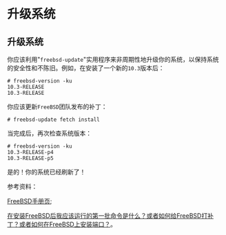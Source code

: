 # 升级系统

## 升级系统

你应该利用"`freebsd-update`"实用程序来非周期性地升级你的系统，以保持系统的安全性和不陈旧。例如，在安装了一个新的`10.3`版本后：

```
# freebsd-version -ku
10.3-RELEASE
10.3-RELEASE 
```

你应该更新`FreeBSD`团队发布的补丁：

```
# freebsd-update fetch install 
```

当完成后，再次检查系统版本：

```
# freebsd-version -ku
10.3-RELEASE-p4
10.3-RELEASE-p5 
```

是的！你的系统已经刷新了！

参考资料：

[FreeBSD手册页](https://www.freebsd.org/cgi/man.cgi?query=freebsd-update&sektion=8);

[在安装FreeBSD后我应该运行的第一批命令是什么？或者如何给FreeBSD打补丁？或者如何在FreeBSD上安装端口？](http://www.rhyous.com/2009/11/03/what-are-the-first-commands-i-run-after-installing-freebsd/)。
